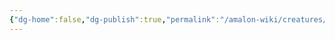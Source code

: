 ```yaml
---
{"dg-home":false,"dg-publish":true,"permalink":"/amalon-wiki/creatures/yiyun-orna/","dgPassFrontmatter":true,"noteIcon":""}
---
```


